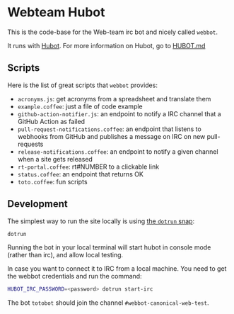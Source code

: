 # Webteam Hubot

This is the code-base for the Web-team irc bot and nicely called `webbot`.

It runs with [Hubot](https://hubot.github.com/). For more information on Hubot, go to [HUBOT.md](HUBOT.md)

## Scripts

Here is the list of great scripts that `webbot` provides:

- `acronyms.js`: get acronyms from a spreadsheet and translate them
- `example.coffee`: just a file of code example 
- `github-action-notifier.js`: an endpoint to notify a IRC channel that a GitHub Action as failed
- `pull-request-notifications.coffee`: an endpoint that listens to webhooks from GitHub and publishes a message on IRC on new pull-requests
- `release-notifications.coffee`: an endpoint to notify a given channel when a site gets released
- `rt-portal.coffee`: rt#NUMBER to a clickable link
- `status.coffee`: an endpoint that returns OK
- `toto.coffee`: fun scripts


## Development

The simplest way to run the site locally is using [the `dotrun` snap](https://github.com/canonical-web-and-design/dotrun/):

``` bash
dotrun
```

Running the bot in your local terminal will start hubot in console mode (rather than irc), and allow local testing.

In case you want to connect it to IRC from a local machine. You need to get the webbot credentials and run the command:

``` bash
HUBOT_IRC_PASSWORD=<password> dotrun start-irc
```

The bot `totobot` should join the channel `#webbot-canonical-web-test`.
